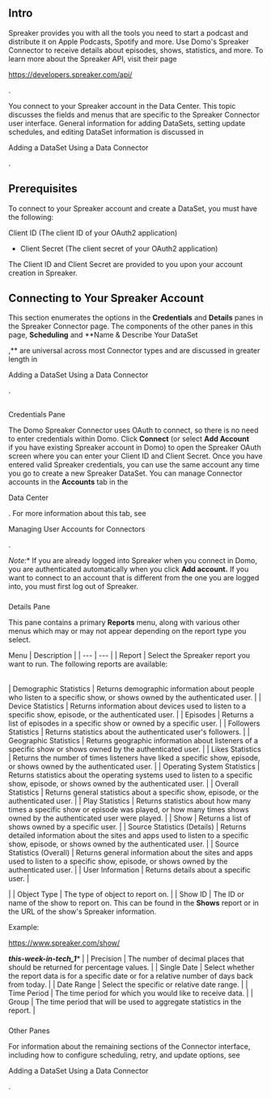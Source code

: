 

Intro
-------

Spreaker provides you with all the tools you need to start a podcast and distribute it on Apple Podcasts, Spotify and more. Use Domo's Spreaker Connector to receive details about episodes, shows, statistics, and more. To learn more about the Spreaker API, visit their page

https://developers.spreaker.com/api/

.


 You connect to your Spreaker account in the Data Center. This topic discusses the fields and menus that are specific to the Spreaker Connector user interface. General information for adding DataSets, setting update schedules, and editing DataSet information is discussed in

Adding a DataSet Using a Data Connector

.


 Prerequisites
---------------

To connect to your Spreaker account and create a DataSet, you must have the following:

 Client ID (The client ID of your OAuth2 application)
* Client Secret (The client secret of your OAuth2 application)

The Client ID and Client Secret are provided to you upon your account creation in Spreaker.


 Connecting to Your Spreaker Account
-------------------------------------

This section enumerates the options in the
 **Credentials**
 and
 **Details**
 panes in the Spreaker Connector page. The components of the other panes in this page,
 **Scheduling**
 and
 **Name & Describe Your DataSet

,**
 are universal across most Connector types and are discussed in greater length in

Adding a DataSet Using a Data Connector

.

##
 Credentials Pane

The Domo Spreaker Connector uses OAuth to connect, so there is no need to enter credentials within Domo. Click
 **Connect**
 (or select
 **Add Account**
 if you have existing Spreaker account in Domo) to open the Spreaker OAuth screen where you can enter your Client ID and Client Secret. Once you have entered valid Spreaker credentials, you can use the same account any time you go to create a new Spreaker DataSet. You can manage Connector accounts in the
 **Accounts**
 tab in the

Data Center

. For more information about this tab, see

Managing User Accounts for Connectors

.

*Note:**
 If you are already logged into Spreaker when you connect in Domo, you are authenticated automatically when you click
 **Add account.**
 If you want to connect to an account that is different from the one you are logged into, you must first log out of Spreaker.


###


###
 Details Pane

This pane contains a primary
 **Reports**
 menu, along with various other menus which may or may not appear depending on the report type you select.


 Menu
  |
 Description
  |
| --- | --- |
|
 Report
  |
 Select the Spreaker report you want to run. The following reports are available:


|  |  |
| --- | --- |
|
 Demographic Statistics
  |
 Returns demographic information about people who listen to a specific show, or shows owned by the authenticated user.
  |
|
 Device Statistics
  |
 Returns information about devices used to listen to a specific show, episode, or the authenticated user.
  |
|
 Episodes
  |
 Returns a list of episodes in a specific show or owned by a specific user.
  |
|
 Followers Statistics
  |
 Returns statistics about the authenticated user's followers.
  |
|
 Geographic Statistics
  |
 Returns geographic information about listeners of a specific show or shows owned by the authenticated user.
  |
|
 Likes Statistics
  |
 Returns the number of times listeners have liked a specific show, episode, or shows owned by the authenticated user.
  |
|
 Operating System Statistics
  |
 Returns statistics about the operating systems used to listen to a specific show, episode, or shows owned by the authenticated user.
  |
|
 Overall Statistics
  |
 Returns general statistics about a specific show, episode, or the authenticated user.
  |
|
 Play Statistics
  |
 Returns statistics about how many times a specific show or episode was played, or how many times shows owned by the authenticated user were played.
  |
|
 Show
  |
 Returns a list of shows owned by a specific user.
  |
|
 Source Statistics (Details)
  |
 Returns detailed information about the sites and apps used to listen to a specific show, episode, or shows owned by the authenticated user.
  |
|
 Source Statistics (Overall)
  |
 Returns general information about the sites and apps used to listen to a specific show, episode, or shows owned by the authenticated user.
  |
|
 User Information
  |
 Returns details about a specific user.
  |


 |
|
 Object Type
  |
 The type of object to report on.
  |
|
 Show ID
  |
 The ID or name of the show to report on. This can be found in the
 ****Shows****
 report or in the URL of the show's Spreaker information.

Example:

https://www.spreaker.com/show/

***this-week-in-tech\_1**** |
|
 Precision
  |
 The number of decimal places that should be returned for percentage values.
  |
|
 Single Date
  |
 Select whether the report data is for a specific date or for a relative number of days back from today.
  |
|
 Date Range
  |
 Select the specific or relative date range.
  |
|
 Time Period
  |
 The time period for which you would like to receive data.
  |
|
 Group
  |
 The time period that will be used to aggregate statistics in the report.
  |


###
 Other Panes

For information about the remaining sections of the Connector interface, including how to configure scheduling, retry, and update options, see

Adding a DataSet Using a Data Connector

.

